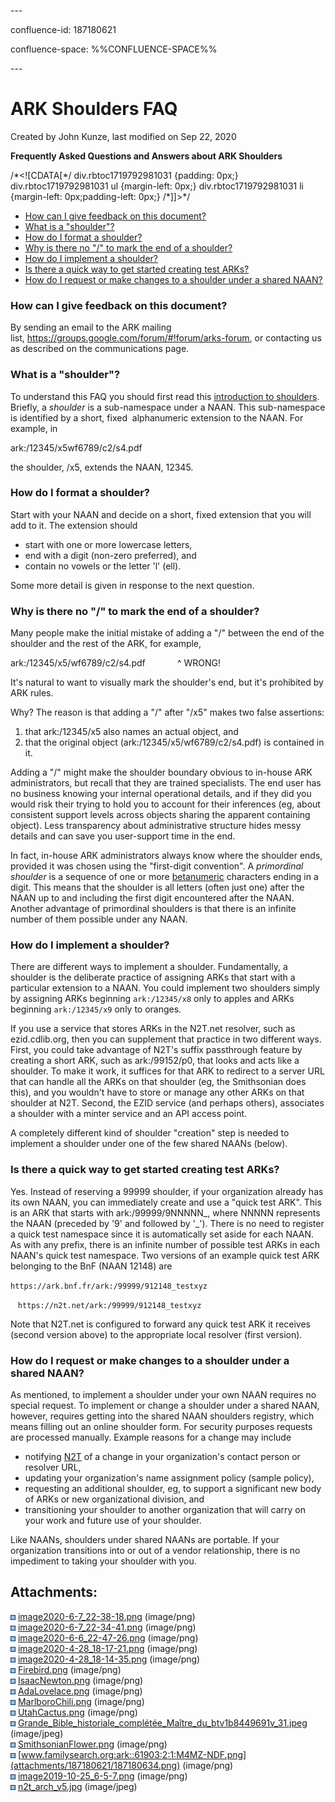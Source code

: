 \---

confluence-id: 187180621

confluence-space: %%CONFLUENCE-SPACE%%

\---

ARK Shoulders FAQ
=================

Created by John Kunze, last modified on Sep 22, 2020

**Frequently Asked Questions and Answers about ARK Shoulders**

/\*<!\[CDATA\[\*/ div.rbtoc1719792981031 {padding: 0px;} div.rbtoc1719792981031 ul {margin-left: 0px;} div.rbtoc1719792981031 li {margin-left: 0px;padding-left: 0px;} /\*\]\]>\*/

*   [How can I give feedback on this document?](#ARKShouldersFAQ-HowcanIgivefeedbackonthisdocument?)
*   [What is a "shoulder"?](#ARKShouldersFAQ-Whatisa"shoulder"?)
*   [How do I format a shoulder?](#ARKShouldersFAQ-HowdoIformatashoulder?)
*   [Why is there no "/" to mark the end of a shoulder?](#ARKShouldersFAQ-Whyisthereno"/"tomarktheendofashoulder?)
*   [How do I implement a shoulder?](#ARKShouldersFAQ-HowdoIimplementashoulder?)
*   [Is there a quick way to get started creating test ARKs?](#ARKShouldersFAQ-IsthereaquickwaytogetstartedcreatingtestARKs?)
*   [How do I request or make changes to a shoulder under a shared NAAN?](#ARKShouldersFAQ-HowdoIrequestormakechangestoashoulderunderasharedNAAN?)

### How can I give feedback on this document?

By sending an email to the ARK mailing list, https://groups.google.com/forum/#!forum/arks-forum, or contacting us as described on the communications page.

### What is a "shoulder"?

To understand this FAQ you should first read this [introduction to shoulders](https://wiki.lyrasis.org/display/ARKs/ARK+Identifiers+FAQ#ARKIdentifiersFAQ-shoulders). Briefly, a _shoulder_ is a sub-namespace under a NAAN. This sub-namespace is identified by a short, fixed  alphanumeric extension to the NAAN. For example, in

ark:/12345/x5wf6789/c2/s4.pdf

the shoulder, /x5, extends the NAAN, 12345.

### How do I format a shoulder?

Start with your NAAN and decide on a short, fixed extension that you will add to it. The extension should

*   start with one or more lowercase letters,
*   end with a digit (non-zero preferred), and
*   contain no vowels or the letter 'l' (ell).

Some more detail is given in response to the next question.

### Why is there no "/" to mark the end of a shoulder?

Many people make the initial mistake of adding a "/" between the end of the shoulder and the rest of the ARK, for example,

ark:/12345/x5/wf6789/c2/s4.pdf             ^ WRONG!

It's natural to want to visually mark the shoulder's end, but it's prohibited by ARK rules.

Why? The reason is that adding a "/" after "/x5" makes two false assertions:

1.  that ark:/12345/x5 also names an actual object, and
2.  that the original object (ark:/12345/x5/wf6789/c2/s4.pdf) is contained in it.

Adding a "/" might make the shoulder boundary obvious to in-house ARK administrators, but recall that they are trained specialists. The end user has no business knowing your internal operational details, and if they did you would risk their trying to hold you to account for their inferences (eg, about consistent support levels across objects sharing the apparent containing object). Less transparency about administrative structure hides messy details and can save you user-support time in the end.

In fact, in-house ARK administrators always know where the shoulder ends, provided it was chosen using the "first-digit convention". A _primordinal shoulder_ is a sequence of one or more [betanumeric](https://wiki.lyrasis.org/display/ARKs/ARK+Identifiers+FAQ#ARKIdentifiersFAQ-betanumeric) characters ending in a digit. This means that the shoulder is all letters (often just one) after the NAAN up to and including the first digit encountered after the NAAN. Another advantage of primordinal shoulders is that there is an infinite number of them possible under any NAAN.

### How do I implement a shoulder?

There are different ways to implement a shoulder. Fundamentally, a shoulder is the deliberate practice of assigning ARKs that start with a particular extension to a NAAN. You could implement two shoulders simply by assigning ARKs beginning `ark:/12345/x8` only to apples and ARKs beginning `ark:/12345/x9` only to oranges.

If you use a service that stores ARKs in the N2T.net resolver, such as ezid.cdlib.org, then you can supplement that practice in two different ways. First, you could take advantage of N2T's suffix passthrough feature by creating a short ARK, such as ark:/99152/p0, that looks and acts like a shoulder. To make it work, it suffices for that ARK to redirect to a server URL that can handle all the ARKs on that shoulder (eg, the Smithsonian does this), and you wouldn't have to store or manage any other ARKs on that shoulder at N2T. Second, the EZID service (and perhaps others), associates a shoulder with a minter service and an API access point.

A completely different kind of shoulder "creation" step is needed to implement a shoulder under one of the few shared NAANs (below).

### Is there a quick way to get started creating test ARKs?

Yes. Instead of reserving a 99999 shoulder, if your organization already has its own NAAN, you can immediately create and use a "quick test ARK". This is an ARK that starts with ark:/99999/9NNNNN\_, where NNNNN represents the NAAN (preceded by '9' and followed by '\_'). There is no need to register a quick test namespace since it is automatically set aside for each NAAN. As with any prefix, there is an infinite number of possible test ARKs in each NAAN's quick test namespace. Two versions of an example quick test ARK belonging to the BnF (NAAN 12148) are

`https://ark.bnf.fr/ark:/99999/912148_testxyz`

   `https://n2t.net/ark:/99999/912148_testxyz`

Note that N2T.net is configured to forward any quick test ARK it receives (second version above) to the appropriate local resolver (first version).

### How do I request or make changes to a shoulder under a shared NAAN?

As mentioned, to implement a shoulder under your own NAAN requires no special request. To implement or change a shoulder under a shared NAAN, however, requires getting into the shared NAAN shoulders registry, which means filling out an online shoulder form. For security purposes requests are processed manually. Example reasons for a change may include

*   notifying [N2T](https://wiki.lyrasis.org/pages/viewpage.action?pageId=131533174#ARKIdentifiersFAQ-n2t) of a change in your organization's contact person or resolver URL,
*   updating your organization's name assignment policy (sample policy),
*   requesting an additional shoulder, eg, to support a significant new body of ARKs or new organizational division, and
*   transitioning your shoulder to another organization that will carry on your work and future use of your shoulder.

Like NAANs, shoulders under shared NAANs are portable. If your organization transitions into or out of a vendor relationship, there is no impediment to taking your shoulder with you.

  

  

  

  

  

  

Attachments:
------------

![](images/icons/bullet_blue.gif) [image2020-6-7\_22-38-18.png](attachments/187180621/187180622.png) (image/png)  
![](images/icons/bullet_blue.gif) [image2020-6-7\_22-34-41.png](attachments/187180621/187180623.png) (image/png)  
![](images/icons/bullet_blue.gif) [image2020-6-6\_22-47-26.png](attachments/187180621/187180624.png) (image/png)  
![](images/icons/bullet_blue.gif) [image2020-4-28\_18-17-21.png](attachments/187180621/187180625.png) (image/png)  
![](images/icons/bullet_blue.gif) [image2020-4-28\_18-14-35.png](attachments/187180621/187180626.png) (image/png)  
![](images/icons/bullet_blue.gif) [Firebird.png](attachments/187180621/187180627.png) (image/png)  
![](images/icons/bullet_blue.gif) [IsaacNewton.png](attachments/187180621/187180628.png) (image/png)  
![](images/icons/bullet_blue.gif) [AdaLovelace.png](attachments/187180621/187180629.png) (image/png)  
![](images/icons/bullet_blue.gif) [MarlboroChili.png](attachments/187180621/187180630.png) (image/png)  
![](images/icons/bullet_blue.gif) [UtahCactus.png](attachments/187180621/187180631.png) (image/png)  
![](images/icons/bullet_blue.gif) [Grande\_Bible\_historiale\_complétée\_Maître\_du\_btv1b8449691v\_31.jpeg](attachments/187180621/187180632.jpeg) (image/jpeg)  
![](images/icons/bullet_blue.gif) [SmithsonianFlower.png](attachments/187180621/187180633.png) (image/png)  
![](images/icons/bullet_blue.gif) [www.familysearch.org:ark::61903:2:1:M4MZ-NDF.png](attachments/187180621/187180634.png) (image/png)  
![](images/icons/bullet_blue.gif) [image2019-10-25\_6-5-7.png](attachments/187180621/187180635.png) (image/png)  
![](images/icons/bullet_blue.gif) [n2t\_arch\_v5.jpg](attachments/187180621/187180636.jpg) (image/jpeg)